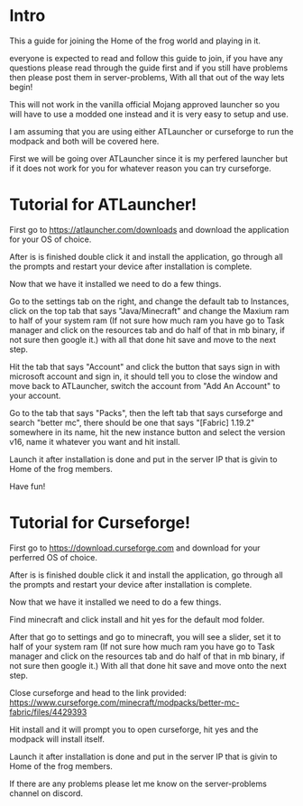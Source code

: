 # Intro

This a guide for joining the Home of the frog world and playing in it.

everyone is expected to read and follow this guide to join, if you have any questions please read through the guide first and if you still have problems then please post them in server-problems, With all that out of the way lets begin! 

This will not work in the vanilla official Mojang approved launcher so you will have to use a modded one instead and it is very easy to setup and use.

I am assuming that you are using either ATLauncher or curseforge to run the modpack and both will be covered here.

First we will be going over ATLauncher since it is my perfered launcher but if it does not work for you for whatever reason you can try curseforge.

# Tutorial for ATLauncher!

First go to https://atlauncher.com/downloads and download the application for your OS of choice.

After is is finished double click it and install the application, go through all the prompts and restart your device after installation is complete.

Now that we have it installed we need to do a few things.

Go to the settings tab on the right, and change the default tab to Instances, click on the top tab that says "Java/Minecraft" and change the Maxium ram to half of your system ram (If not sure how much ram you have go to Task manager and click on the resources tab and do half of that in mb binary, if not sure then google it.) with all that done hit save and move to the next step.

Hit the tab that says "Account" and click the button that says sign in with microsoft account and sign in, it should tell you to close the window and move back to ATLauncher, switch the account from "Add An Account" to your account.

Go to the tab that says "Packs", then the left tab that says curseforge and search "better mc", there should be one that says "[Fabric] 1.19.2" somewhere in its name, hit the new instance button and select the version v16, name it whatever you want and hit install.

Launch it after installation is done and put in the server IP that is givin to Home of the frog members.

Have fun!

# Tutorial for Curseforge!

First go to https://download.curseforge.com and download for your perferred OS of choice.

After is is finished double click it and install the application, go through all the prompts and restart your device after installation is complete.

Now that we have it installed we need to do a few things.

Find minecraft and click install and hit yes for the default mod folder.

After that go to settings and go to minecraft, you will see a slider, set it to half of your system ram (If not sure how much ram you have go to Task manager and click on the resources tab and do half of that in mb binary, if not sure then google it.) With all that done hit save and move onto the next step.

Close curseforge and head to the link provided: https://www.curseforge.com/minecraft/modpacks/better-mc-fabric/files/4429393

Hit install and it will prompt you to open curseforge, hit yes and the modpack will install itself.

Launch it after installation is done and put in the server IP that is givin to Home of the frog members.

If there are any problems please let me know on the server-problems channel on discord.
